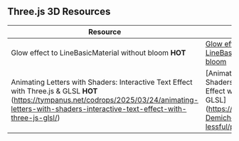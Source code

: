
## Three.js 3D Resources

| Resource | Link |
|---|---|
| Glow effect to LineBasicMaterial without bloom **HOT** | [Glow effect to LineBasicMaterial without bloom](https://codepen.io/boytchev/pen/YPXJgLd) |
| Animating Letters with Shaders: Interactive Text Effect with Three.js & GLSL **HOT** (https://tympanus.net/codrops/2025/03/24/animating-letters-with-shaders-interactive-text-effect-with-three-js-glsl/) | [Animating Letters with Shaders: Interactive Text Effect with Three.js & GLSL](https://codepen.io/Paola-Demichelis-the-lessful/pen/ByaNGod |

